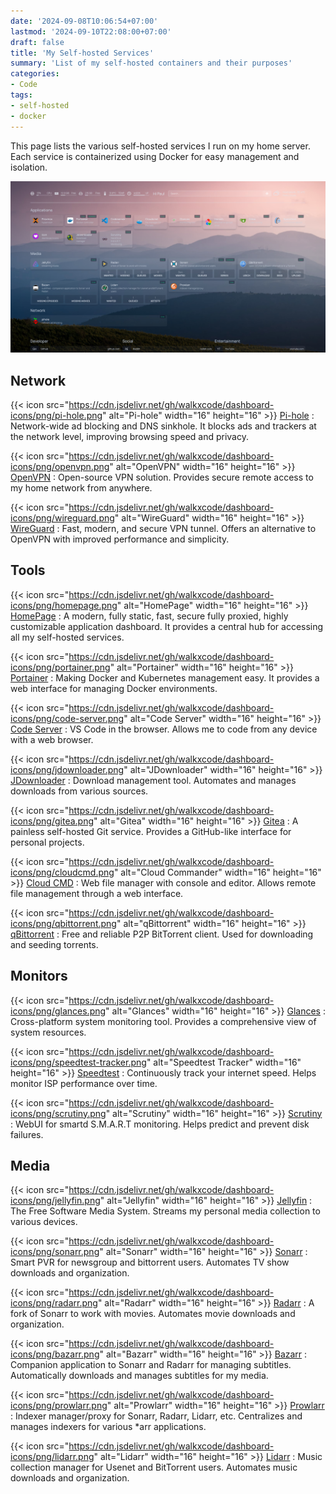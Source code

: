 ```yaml
---
date: '2024-09-08T10:06:54+07:00'
lastmod: '2024-09-10T22:08:00+07:00'
draft: false
title: 'My Self-hosted Services'
summary: 'List of my self-hosted containers and their purposes'
categories:
- Code
tags:
- self-hosted
- docker
---
```


This page lists the various self-hosted services I run on my home server. Each service is containerized using Docker for easy management and isolation.

![homepage](./homepage.png)

## Network

{{< icon src="https://cdn.jsdelivr.net/gh/walkxcode/dashboard-icons/png/pi-hole.png" alt="Pi-hole" width="16" height="16" >}} [Pi-hole](https://pi-hole.net/)
: Network-wide ad blocking and DNS sinkhole. It blocks ads and trackers at the network level, improving browsing speed and privacy.

{{< icon src="https://cdn.jsdelivr.net/gh/walkxcode/dashboard-icons/png/openvpn.png" alt="OpenVPN" width="16" height="16" >}} [OpenVPN](https://openvpn.net/)
: Open-source VPN solution. Provides secure remote access to my home network from anywhere.

{{< icon src="https://cdn.jsdelivr.net/gh/walkxcode/dashboard-icons/png/wireguard.png" alt="WireGuard" width="16" height="16" >}} [WireGuard](https://www.wireguard.com/)
: Fast, modern, and secure VPN tunnel. Offers an alternative to OpenVPN with improved performance and simplicity.

## Tools

{{< icon src="https://cdn.jsdelivr.net/gh/walkxcode/dashboard-icons/png/homepage.png" alt="HomePage" width="16" height="16" >}} [HomePage](https://github.com/gethomepage/homepage)
: A modern, fully static, fast, secure fully proxied, highly customizable application dashboard. It provides a central hub for accessing all my self-hosted services.

{{< icon src="https://cdn.jsdelivr.net/gh/walkxcode/dashboard-icons/png/portainer.png" alt="Portainer" width="16" height="16" >}} [Portainer](https://www.portainer.io/)
: Making Docker and Kubernetes management easy. It provides a web interface for managing Docker environments.

{{< icon src="https://cdn.jsdelivr.net/gh/walkxcode/dashboard-icons/png/code-server.png" alt="Code Server" width="16" height="16" >}} [Code Server](https://github.com/coder/code-server)
: VS Code in the browser. Allows me to code from any device with a web browser.

{{< icon src="https://cdn.jsdelivr.net/gh/walkxcode/dashboard-icons/png/jdownloader.png" alt="JDownloader" width="16" height="16" >}} [JDownloader](https://jdownloader.org/)
: Download management tool. Automates and manages downloads from various sources.

{{< icon src="https://cdn.jsdelivr.net/gh/walkxcode/dashboard-icons/png/gitea.png" alt="Gitea" width="16" height="16" >}} [Gitea](https://about.gitea.com/)
: A painless self-hosted Git service. Provides a GitHub-like interface for personal projects.

{{< icon src="https://cdn.jsdelivr.net/gh/walkxcode/dashboard-icons/png/cloudcmd.png" alt="Cloud Commander" width="16" height="16" >}} [Cloud CMD](https://cloudcmd.io/)
: Web file manager with console and editor. Allows remote file management through a web interface.

{{< icon src="https://cdn.jsdelivr.net/gh/walkxcode/dashboard-icons/png/qbittorrent.png" alt="qBittorrent" width="16" height="16" >}} [qBittorrent](https://www.qbittorrent.org/)
: Free and reliable P2P BitTorrent client. Used for downloading and seeding torrents.

## Monitors

{{< icon src="https://cdn.jsdelivr.net/gh/walkxcode/dashboard-icons/png/glances.png" alt="Glances" width="16" height="16" >}} [Glances](https://nicolargo.github.io/glances/)
: Cross-platform system monitoring tool. Provides a comprehensive view of system resources.

{{< icon src="https://cdn.jsdelivr.net/gh/walkxcode/dashboard-icons/png/speedtest-tracker.png" alt="Speedtest Tracker" width="16" height="16" >}} [Speedtest](https://github.com/henrywhitaker3/Speedtest-Tracker)
: Continuously track your internet speed. Helps monitor ISP performance over time.

{{< icon src="https://cdn.jsdelivr.net/gh/walkxcode/dashboard-icons/png/scrutiny.png" alt="Scrutiny" width="16" height="16" >}} [Scrutiny](https://github.com/AnalogJ/scrutiny)
: WebUI for smartd S.M.A.R.T monitoring. Helps predict and prevent disk failures.

## Media

{{< icon src="https://cdn.jsdelivr.net/gh/walkxcode/dashboard-icons/png/jellyfin.png" alt="Jellyfin" width="16" height="16" >}} [Jellyfin](https://jellyfin.org/)
: The Free Software Media System. Streams my personal media collection to various devices.

{{< icon src="https://cdn.jsdelivr.net/gh/walkxcode/dashboard-icons/png/sonarr.png" alt="Sonarr" width="16" height="16" >}} [Sonarr](https://sonarr.tv/)
: Smart PVR for newsgroup and bittorrent users. Automates TV show downloads and organization.

{{< icon src="https://cdn.jsdelivr.net/gh/walkxcode/dashboard-icons/png/radarr.png" alt="Radarr" width="16" height="16" >}} [Radarr](https://radarr.video/)
: A fork of Sonarr to work with movies. Automates movie downloads and organization.

{{< icon src="https://cdn.jsdelivr.net/gh/walkxcode/dashboard-icons/png/bazarr.png" alt="Bazarr" width="16" height="16" >}} [Bazarr](https://www.bazarr.media/)
: Companion application to Sonarr and Radarr for managing subtitles. Automatically downloads and manages subtitles for my media.

{{< icon src="https://cdn.jsdelivr.net/gh/walkxcode/dashboard-icons/png/prowlarr.png" alt="Prowlarr" width="16" height="16" >}} [Prowlarr](https://github.com/Prowlarr/Prowlarr)
: Indexer manager/proxy for Sonarr, Radarr, Lidarr, etc. Centralizes and manages indexers for various *arr applications.

{{< icon src="https://cdn.jsdelivr.net/gh/walkxcode/dashboard-icons/png/lidarr.png" alt="Lidarr" width="16" height="16" >}} [Lidarr](https://lidarr.audio/)
: Music collection manager for Usenet and BitTorrent users. Automates music downloads and organization.
